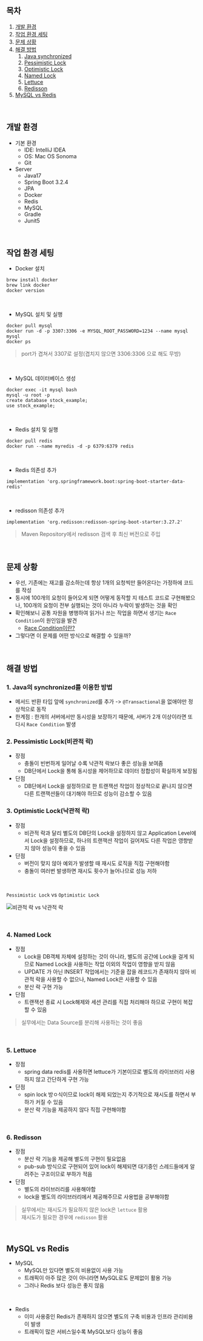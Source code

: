 ## 목차
1. [개발 환경](#개발-환경)
2. [작업 환경 세팅](#작업-환경-세팅)
3. [문제 상황](#문제-상황)
4. [해결 방법](#해결-방법)
    1. [Java synchronized](#1-Java의-synchronized를-이용한-방법)
    2. [Pessimistic Lock](#2-Pessimistic-Lock(비관적-락))
    3. [Optimistic Lock](#3-Optimistic-Lock(낙관적-락))
    4. [Named Lock](#4-Named-Lock)
    5. [Lettuce](#5-Lettuce)
    6. [Redisson](#6-Redisson)
5. [MySQL vs Redis](#MySQL-vs-Redis)
</br>

## 개발 환경
- 기본 환경
  - IDE: IntelliJ IDEA
  - OS: Mac OS Sonoma
  - Git
- Server
  - Java17
  - Spring Boot 3.2.4
  - JPA
  - Docker
  - Redis
  - MySQL
  - Gradle
  - Junit5
 
</br>
 
## 작업 환경 세팅
- Docker 설치</br>
```
brew install docker
brew link docker
docker version
```
</br>

- MySQL 설치 및 실행
```
docker pull mysql
docker run -d -p 3307:3306 -e MYSQL_ROOT_PASSWORD=1234 --name mysql mysql
docker ps
```
> port가 겹쳐서 3307로 설정(겹치지 않으면 3306:3306 으로 해도 무방)

</br>

- MySQL 데이터베이스 생성
```
docker exec -it mysql bash
mysql -u root -p
create database stock_example;
use stock_example;
```

</br>

- Redis 설치 및 실행
```
docker pull redis
docker run --name myredis -d -p 6379:6379 redis
```
</br>

- Redis 의존성 추가
```
implementation 'org.springframework.boot:spring-boot-starter-data-redis'
```
</br>

- redisson 의존성 추가
```
implementation 'org.redisson:redisson-spring-boot-starter:3.27.2'
```
> Maven Repository에서 redisson 검색 후 최신 버전으로 주입

</br>

## 문제 상황
- 우선, 기존에는 재고를 감소하는데 항상 1개의 요청씩만 들어온다는 가정하에 코드를 작성
- 동시에 100개의 요청이 들어오게 되면 어떻게 동작할 지 테스트 코드로 구현해봤으나, 100개의 요청이 전부 실행되는 것이 아니라 누락이 발생하는 것을 확인
- 확인해보니 공통 자원을 병행하여 읽거나 쓰는 작업을 하면서 생기는 `Race Condition`이 원인임을 발견
  - [Race Condition이란?](https://iredays.tistory.com/125)
- 그렇다면 이 문제를 어떤 방식으로 해결할 수 있을까?
</br>

## 해결 방법
### 1. Java의 synchronized를 이용한 방법
- 메서드 반환 타입 앞에 `synchronized`를 추가 -> `@Transactional`을 없애야만 정상적으로 동작
- 한계점 : 한개의 서버에서만 동시성을 보장하기 때문에, 서버가 2개 이상이라면 또다시 `Race Condition` 발생  

### 2. Pessimistic Lock(비관적 락)
- 장점
  - 충돌이 빈번하게 일어날 수록 낙관적 락보다 좋은 성능을 보여줌
  - DB단에서 Lock을 통해 동시성을 제어하므로 데이터 정합성이 확실하게 보장됨
- 단점
  - DB단에서 Lock을 설정하므로 한 트랜잭션 작업이 정상적으로 끝나지 않으면 다른 트랜잭션들이 대기해야 하므로 성능이 감소할 수 있음  

### 3. Optimistic Lock(낙관적 락)
- 장점
  - 비관적 락과 달리 별도의 DB단의 Lock을 설정하지 않고 Application Level에서 Lock을 설정하므로, 하나의 트랜잭션 작업이 길어져도 다른 작업은 영향받지 않아 성능이 좋을 수 있음
- 단점
  - 버전이 맞지 않아 예외가 발생할 때 재시도 로직을 직접 구현해야함
  - 충돌이 여러번 발생하면 재시도 횟수가 늘어나므로 성능 저하
 </br>
 
`Pessimistic Lock` vs `Optimistic Lock`

![비관적 락 vs 낙관적 락](https://github.com/namkikim0718/stock_example/assets/113903598/63555d40-c56b-420e-90e7-d5f3df0ed8d3)

</br>
  
### 4. Named Lock 
- 장점
  - Lock을 DB객체 자체에 설정하는 것이 아니라, 별도의 공간에 Lock을 걸게 되므로 Named Lock을 사용하는 작업 이외의 작업이 영향을 받지 않음
  - UPDATE 가 아닌 INSERT 작업에서는 기준을 잡을 레코드가 존재하지 않아 비관적 락을 사용할 수 없으나, Named Lock은 사용할 수 있음
  - 분산 락 구현 가능
- 단점
  - 트랜잭션 종료 시 Lock해제와 세션 관리를 직접 처리해야 하므로 구현이 복잡할 수 있음
> 실무에서는 Data Source를 분리해 사용하는 것이 좋음
</br>

### 5. Lettuce
- 장점
  - spring data redis를 사용하면 lettuce가 기본이므로 별도의 라이브러리 사용하지 않고 간단하게 구현 가능
- 단점
  - spin lock 방ㅇ식이므로 lock이 해제 되었는지 주기적으로 재시도를 하면서 부하가 커질 수 있음
  - 분산 락 기능을 제공하지 않다 직접 구현해야함

</br>

### 6. Redisson
- 장점
  - 분산 락 기능을 제공해 별도의 구현이 필요없음
  - pub-sub 방식으로 구현되어 있어 lock이 해제되면 대기중인 스레드들에게 알려주는 구조이므로 부하가 적음
- 단점
  - 별도의 라이브러리를 사용해야함
  - lock을 별도의 라이브러리에서 제공해주므로 사용법을 공부해야함
> 실무에서는 재시도가 필요하지 않은 lock은 `lettuce` 활용  
> 재시도가 필요한 경우에 `redisson` 활용

</br>

## MySQL vs Redis
- MySQL
  - MySQL만 있다면 별도의 비용없이 사용 가능
  - 트래픽이 아주 많은 것이 아니라면 MySQL로도 문제없이 활용 가능
  - 그러나 Redis 보다 성능은 좋지 않음

</br>

- Redis
  - 이미 사용중인 Redis가 존재하지 않으면 별도의 구축 비용과 인프라 관리비용이 발생
  - 트래픽이 많은 서비스일수록 MySQL보다 성능이 좋음
